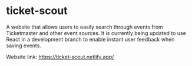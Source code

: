 # ticket-scout

A website that allows users to easily search through events from Ticketmaster and other event sources.
It is currently being updated to use React in a development branch to enable instant user feedback when saving events.

Website link: https://ticket-scout.netlify.app/
